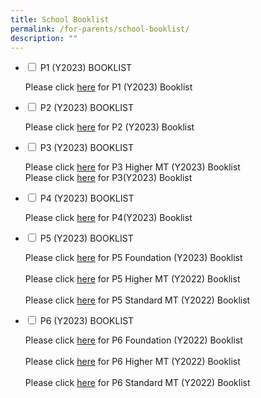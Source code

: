 ```yaml
---
title: School Booklist
permalink: /for-parents/school-booklist/
description: ""
---
```

<ul class="jekyllcodex_accordion">
  <li>
    <input type="checkbox" id="accordion1">
    <label for="accordion1">P1 (Y2023) BOOKLIST</label>
    <div>
      <p>Please click <a href="https://go.gov.sg/2023pcpsp1booklist" target="_blank" rel="noopener">here</a> for P1 (Y2023) Booklist</p>
    </div>
	</li>  
	  <li>
    <input type="checkbox" id="accordion2">
    <label for="accordion2">P2 (Y2023) BOOKLIST</label>
    <div>
      <p>Please click <a href="https://go.gov.sg/2023pcpsp2booklist" target="_blank" rel="noopener">here</a> for P2 (Y2023) Booklist</p>
    </div>
	</li>  
	  <li>
    <input type="checkbox" id="accordion3">
    <label for="accordion3">P3 (Y2023) BOOKLIST</label>
    <div>
      <p>Please click <a href="https://go.gov.sg/2023pcpsp3hmtbooklist" target="_blank" rel="noopener">here</a> for  P3 Higher MT (Y2023) Booklist<br>Please click <a href="https://go.gov.sg/2023pcpsp3booklist" target="_blank" rel="noopener">here</a> for P3(Y2023) Booklist</p>
    </div>
	</li>  
	  <li>
    <input type="checkbox" id="accordion4">
    <label for="accordion4">P4 (Y2023) BOOKLIST</label>
    <div>
      <p>Please click <a href="https://go.gov.sg/2023pcpsh4hmtbooklist" target="_blank" rel="noopener">here</a> for P4(Y2023) Booklist</p>
    </div>
	</li>  
	<li>
    <input type="checkbox" id="accordion5">
    <label for="accordion5">P5 (Y2023) BOOKLIST</label>
    <div>
      <p>Please click <a href="https://go.gov.sg/2023pcpsp5hdnbooklist" target="_blank" rel="noopener">here</a> for P5 Foundation (Y2023) Booklist<br><br>Please click <a href="/files/2022%20PCPS%20P5%20HMT.pdf" target="_blank" rel="noopener">here</a> for P5 Higher MT (Y2022) Booklist<br><br>Please click <a href="/files/2022%20PCPS%20P5%20STD%20MT.pdf" target="_blank" rel="noopener">here</a> for P5 Standard MT (Y2022) Booklist</p>
    </div>
	</li>
	<li>
    <input type="checkbox" id="accordion6">
    <label for="accordion6">P6 (Y2023) BOOKLIST</label>
    <div>
      <p>Please click <a href="/files/2022%20PCPS%20P6%20FDN.pdf" target="_blank" rel="noopener">here</a> for P6 Foundation (Y2022) Booklist<br><br>Please click <a href="/files/2022%20PCPS%20P6%20HMT.pdf" target="_blank" rel="noopener">here</a> for P6 Higher MT (Y2022) Booklist<br><br>Please click <a href="/files/2022%20PCPS%20P6%20STD%20MT.pdf" target="_blank" rel="noopener">here</a> for P6 Standard MT (Y2022) Booklist</p>
    </div>
	</li>
</ul>
